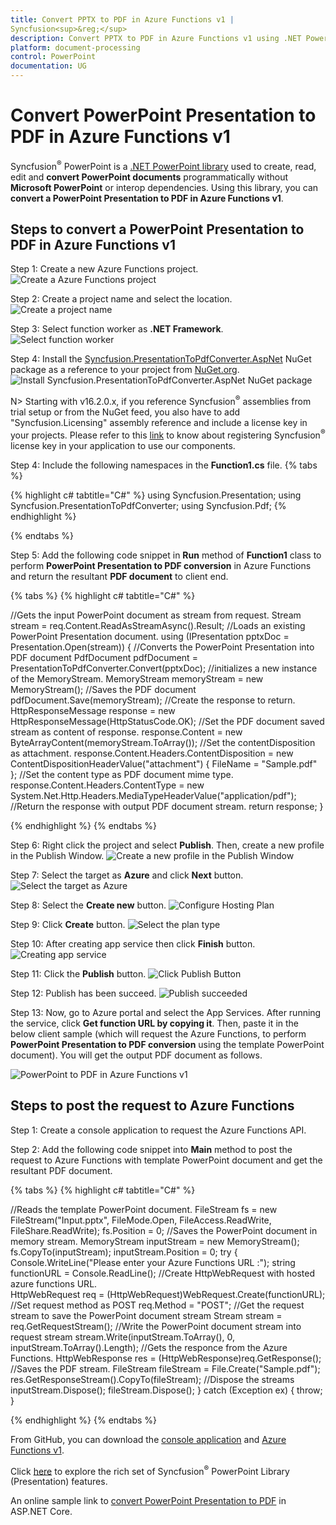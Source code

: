 ```yaml
---
title: Convert PPTX to PDF in Azure Functions v1 | Syncfusion<sup>&reg;</sup>
description: Convert PPTX to PDF in Azure Functions v1 using .NET PowerPoint library (Presentation) without Microsoft PowerPoint or interop dependencies.
platform: document-processing
control: PowerPoint
documentation: UG
---
```


# Convert PowerPoint Presentation to PDF in Azure Functions v1

Syncfusion<sup>&reg;</sup> PowerPoint is a [.NET PowerPoint library](https://www.syncfusion.com/document-processing/powerpoint-framework/net) used to create, read, edit and **convert PowerPoint documents** programmatically without **Microsoft PowerPoint** or interop dependencies. Using this library, you can **convert a PowerPoint Presentation to PDF in Azure Functions v1**.

## Steps to convert a PowerPoint Presentation to PDF in Azure Functions v1

Step 1: Create a new Azure Functions project.
![Create a Azure Functions project](Azure-Images/Functions-v1/Azure_PowerPoint_Presentation_to_PDF.png)

Step 2: Create a project name and select the location.
![Create a project name](Azure-Images/Functions-v1/Configure_PowerPoint_Presentation_to_PDF.png)

Step 3: Select function worker as **.NET Framework**. 
![Select function worker](Azure-Images/Functions-v1/Additional_Information_PowerPoint_Presentation_to_PDF.png)

Step 4: Install the [Syncfusion.PresentationToPdfConverter.AspNet](https://www.nuget.org/packages/Syncfusion.PresentationToPdfConverter.AspNet) NuGet package as a reference to your project from [NuGet.org](https://www.nuget.org/).
![Install Syncfusion.PresentationToPdfConverter.AspNet NuGet package](Azure-Images/Functions-v1/Nuget_Package_PowerPoint_Presentation_to_PDF.png)

N> Starting with v16.2.0.x, if you reference Syncfusion<sup>&reg;</sup> assemblies from trial setup or from the NuGet feed, you also have to add "Syncfusion.Licensing" assembly reference and include a license key in your projects. Please refer to this [link](https://help.syncfusion.com/common/essential-studio/licensing/overview) to know about registering Syncfusion<sup>&reg;</sup> license key in your application to use our components.

Step 4: Include the following namespaces in the **Function1.cs** file.
{% tabs %}

{% highlight c# tabtitle="C#" %}
using Syncfusion.Presentation;
using Syncfusion.PresentationToPdfConverter;
using Syncfusion.Pdf;
{% endhighlight %}

{% endtabs %}

Step 5: Add the following code snippet in **Run** method of **Function1** class to perform **PowerPoint Presentation to PDF conversion** in Azure Functions and return the resultant **PDF document** to client end.

{% tabs %}
{% highlight c# tabtitle="C#" %}

//Gets the input PowerPoint document as stream from request.
Stream stream = req.Content.ReadAsStreamAsync().Result;
//Loads an existing PowerPoint Presentation document.
using (IPresentation pptxDoc = Presentation.Open(stream))
{
    //Converts the PowerPoint Presentation into PDF document
    PdfDocument pdfDocument = PresentationToPdfConverter.Convert(pptxDoc);
    //initializes a new instance of the MemoryStream.
    MemoryStream memoryStream = new MemoryStream();
    //Saves the PDF document
    pdfDocument.Save(memoryStream);
    //Create the response to return.
    HttpResponseMessage response = new HttpResponseMessage(HttpStatusCode.OK);
    //Set the PDF document saved stream as content of response.
    response.Content = new ByteArrayContent(memoryStream.ToArray());
    //Set the contentDisposition as attachment.
    response.Content.Headers.ContentDisposition = new ContentDispositionHeaderValue("attachment")
    {
        FileName = "Sample.pdf"
    };
    //Set the content type as PDF document mime type.
    response.Content.Headers.ContentType = new System.Net.Http.Headers.MediaTypeHeaderValue("application/pdf");
    //Return the response with output PDF document stream.
    return response;
}

{% endhighlight %}
{% endtabs %}

Step 6: Right click the project and select **Publish**. Then, create a new profile in the Publish Window.
![Create a new profile in the Publish Window](Azure-Images/Functions-v1/Publish_PowerPoint_Presentation_to_PDF.png)

Step 7: Select the target as **Azure** and click **Next** button.
![Select the target as Azure](Azure-Images/Functions-v1/Target_PowerPoint_Presentation_to_PDF.png)

Step 8: Select the **Create new** button.
![Configure Hosting Plan](Azure-Images/Functions-v1/Function_Instance_PowerPoint_Presentation_to_PDF.png)

Step 9: Click **Create** button. 
![Select the plan type](Azure-Images/Functions-v1/Hosting_PowerPoint_Presentation_to_PDF.png)

Step 10: After creating app service then click **Finish** button. 
![Creating app service](Azure-Images/Functions-v1/Finish_PowerPoint_Presentation_to_PDF.png)

Step 11: Click the **Publish** button.
![Click Publish Button](Azure-Images/Functions-v1/Before_Publish_PowerPoint_Presentation_to_PDF.png)

Step 12: Publish has been succeed.
![Publish succeeded](Azure-Images/Functions-v1/After_Publish_PowerPoint_Presentation_to_PDF.png)

Step 13: Now, go to Azure portal and select the App Services. After running the service, click **Get function URL by copying it**. Then, paste it in the below client sample (which will request the Azure Functions, to perform **PowerPoint Presentation to PDF conversion** using the template PowerPoint document). You will get the output PDF document as follows.

![PowerPoint to PDF in Azure Functions v1](Azure-Images/Functions-v1/Output_PowerPoint_Presentation_to-PDF.png)

## Steps to post the request to Azure Functions

Step 1: Create a console application to request the Azure Functions API.

Step 2: Add the following code snippet into **Main** method to post the request to Azure Functions with template PowerPoint document and get the resultant PDF document.

{% tabs %}
{% highlight c# tabtitle="C#" %}

//Reads the template PowerPoint document.
FileStream fs = new FileStream("Input.pptx", FileMode.Open, FileAccess.ReadWrite, FileShare.ReadWrite);
fs.Position = 0;
//Saves the PowerPoint document in memory stream.
MemoryStream inputStream = new MemoryStream();
fs.CopyTo(inputStream);
inputStream.Position = 0;
try
{
    Console.WriteLine("Please enter your Azure Functions URL :");
    string functionURL = Console.ReadLine();
    //Create HttpWebRequest with hosted azure functions URL.                
    HttpWebRequest req = (HttpWebRequest)WebRequest.Create(functionURL);
    //Set request method as POST
    req.Method = "POST";
    //Get the request stream to save the PowerPoint document stream
    Stream stream = req.GetRequestStream();
    //Write the PowerPoint document stream into request stream
    stream.Write(inputStream.ToArray(), 0, inputStream.ToArray().Length);
    //Gets the responce from the Azure Functions.
    HttpWebResponse res = (HttpWebResponse)req.GetResponse();
    //Saves the PDF stream.
    FileStream fileStream = File.Create("Sample.pdf");
    res.GetResponseStream().CopyTo(fileStream);
    //Dispose the streams
    inputStream.Dispose();
    fileStream.Dispose();
}
catch (Exception ex)
{
    throw;
}

{% endhighlight %}
{% endtabs %}

From GitHub, you can download the [console application](https://github.com/SyncfusionExamples/PowerPoint-Examples/tree/master/PPTX-to-PDF-conversion/Convert-PowerPoint-presentation-to-PDF/Azure/Azure_Functions/Console_Application) and [Azure Functions v1](https://github.com/SyncfusionExamples/PowerPoint-Examples/tree/master/PPTX-to-PDF-conversion/Convert-PowerPoint-presentation-to-PDF/Azure/Azure_Functions/Azure_Functions_v1).

Click [here](https://www.syncfusion.com/document-processing/powerpoint-framework/net) to explore the rich set of Syncfusion<sup>&reg;</sup> PowerPoint Library (Presentation) features. 

An online sample link to [convert PowerPoint Presentation to PDF](https://ej2.syncfusion.com/aspnetcore/PowerPoint/PPTXToPDF#/material3) in ASP.NET Core. 


